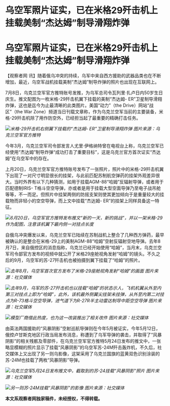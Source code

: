 # 乌空军照片证实，已在米格29歼击机上挂载美制“杰达姆”制导滑翔炸弹

# 乌空军照片证实，已在米格29歼击机上挂载美制“杰达姆”制导滑翔炸弹

【观察者网 讯】随着俄乌冲突的持续，乌军中来自西方援助的武器品类也在不断增加，最近，乌空军战机挂载美制“杰达姆”制导炸弹的照片也出现在互联网上。

7月8日，乌克兰空军官方推特账号发推，为乌军总司令瓦列里·扎卢日内50岁生日庆生。推文配图为一枚米格-29歼击机翼下挂载的美制“杰达姆-
ER”卫星制导滑翔炸弹，这也是迄今为止最清晰的此类图片。美国“动力”（the Drive）网站“战区”（the War
Zone）频道当日刊载文章称，作为乌克兰空军当前的主要装备，米格-29歼击机除了用作防空外，已经担当起了最重要的精确打击任务。

![](https://inews.gtimg.com/newsapp_bt/0/15813078452/1000)_米格-29歼击机右侧翼下挂载的“杰达姆-
ER”卫星制导滑翔炸弹 图片来源：乌克兰空军官方推特_

今年3月，乌克兰空军司令部发言人尤里·伊格纳特曾在电视台上称，乌克兰空军已经使用“杰达姆”制导炸弹“成功打击了重要目标”，这是乌克兰官方首次证实“杰达姆”在乌空军中的存在。

上月20日，乌克兰空军官方推特账号发布了一张照片，照片中的米格-29歼击机翼下出现了一对尺寸明显很长的挂架，与此前匹配苏制航空弹药的挂架外观差异很大。当时外界有以下几种猜测，如用于挂载AGM-88“哈姆”反辐射导弹，或者用于匹配德制IRIS-
T格斗空空导弹，亦或者是用于挂载大型空面导弹乃至电子战吊舱等等，不一而足。但照片中挂架两侧的防摇支架则使其更加倾向于是重量较大的挂载物而非轻小的空空导弹，而上文中挂载“杰达姆-
ER”的挂架上同样具备这一特征。

![](https://inews.gtimg.com/newsapp_bt/0/15813078454/1000)_6月20日，乌空军官方推特发布推文“新的一天，新的挑战”，并以一架米格-29作为配图，注意该机翼下最内侧一对挂点长度_

自俄乌冲突爆发以来，乌克兰空军已陆续在苏制战机上整合了几种西方弹药，最早被确认的是整合在米格-29上的美制AGM-88“哈姆”空射反辐射空地导弹。去年8月7日，来自俄控区的消息指称，乌克兰已经开始使用“哈姆”，当月末，乌克兰空军司令部官方发布的视频中就公开了米格29座舱视角发射“哈姆”的镜头。不久之后的9月，乌空军的苏-27歼击机也被拍摄到翼下挂载了“哈姆”的照片。

![](https://inews.gtimg.com/newsapp_bt/0/15813078455/1000)_去年8月，乌空军首次官方发布了米格-29座舱视角发射“哈姆”的画面
图片来源：社交媒体_

![](https://inews.gtimg.com/newsapp_bt/0/15813078456/1000)_去年9月，乌军的苏-27歼击机也以挂载“哈姆”的状态示人，飞机机翼从外至内第三对挂点上即为“哈姆”，此外，该机最外侧翼尖挂架未挂弹，从外至内第二对挂点为R-73格斗空空导弹，进气道下为R-27R半主动雷达制导中距空空导弹
图片来源：社交媒体_

![](https://inews.gtimg.com/newsapp_bt/0/15813078458/1000)_模型厂商借此热度，也为这一改装推出了相关改件
图片来源：社交媒体_

由英法两国援助的“风暴阴影”空射巡航导弹则在今年5月被证实，今年5月12日，俄控卢甘斯克地区行政当局发布消息，称遭到了乌军导弹的袭击，并取得了“风暴阴影”的相关残骸及零部件，在乌克兰空军官方推特5月24日发布的推文中，一张略显模糊的照片显示了挂载“风暴阴影”的乌空军苏-24M歼击轰炸机，不久后，社交媒体上又出现了另一则乌影像，这架采用了乌克兰国旗的蓝黄双色识别涂装的苏-24M也挂载了两枚“风暴阴影”导弹。

![](https://inews.gtimg.com/newsapp_bt/0/15813078459/1000)_乌克兰空军5月24日发布推文中，截取到的苏-24挂载“风暴阴影”照片
图片来源：社交媒体_

![](https://inews.gtimg.com/newsapp_bt/0/15813078460/1000)_另一则苏-24M挂载“风暴阴影”的影像
图片来源：社交媒体_

**本文系观察者网独家稿件，未经授权，不得转载。**

